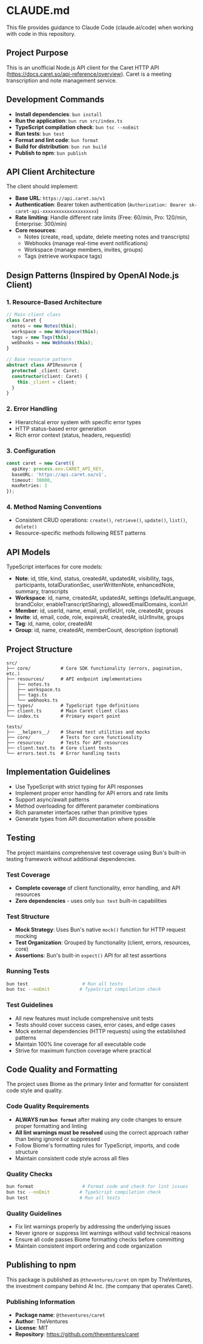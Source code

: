# CLAUDE.md

This file provides guidance to Claude Code (claude.ai/code) when working with code in this repository.

## Project Purpose

This is an unofficial Node.js API client for the Caret HTTP API (https://docs.caret.so/api-reference/overview). Caret is a meeting transcription and note management service.

## Development Commands

- **Install dependencies**: `bun install`
- **Run the application**: `bun run src/index.ts`
- **TypeScript compilation check**: `bun tsc --noEmit`
- **Run tests**: `bun test`
- **Format and lint code**: `bun format`
- **Build for distribution**: `bun run build`
- **Publish to npm**: `bun publish`

## API Client Architecture

The client should implement:

- **Base URL**: `https://api.caret.so/v1`
- **Authentication**: Bearer token authentication (`Authorization: Bearer sk-caret-api-xxxxxxxxxxxxxxxxxxxx`)
- **Rate limiting**: Handle different rate limits (Free: 60/min, Pro: 120/min, Enterprise: 300/min)
- **Core resources**:
  - Notes (create, read, update, delete meeting notes and transcripts)
  - Webhooks (manage real-time event notifications)
  - Workspace (manage members, invites, groups)
  - Tags (retrieve workspace tags)

## Design Patterns (Inspired by OpenAI Node.js Client)

### 1. Resource-Based Architecture
```typescript
// Main client class
class Caret {
  notes = new Notes(this);
  workspace = new Workspace(this);
  tags = new Tags(this);
  webhooks = new Webhooks(this);
}

// Base resource pattern
abstract class APIResource {
  protected _client: Caret;
  constructor(client: Caret) {
    this._client = client;
  }
}
```

### 2. Error Handling
- Hierarchical error system with specific error types
- HTTP status-based error generation
- Rich error context (status, headers, requestId)

### 3. Configuration
```typescript
const caret = new Caret({
  apiKey: process.env.CARET_API_KEY,
  baseURL: 'https://api.caret.so/v1',
  timeout: 30000,
  maxRetries: 3
});
```

### 4. Method Naming Conventions
- Consistent CRUD operations: `create()`, `retrieve()`, `update()`, `list()`, `delete()`
- Resource-specific methods following REST patterns

## API Models

TypeScript interfaces for core models:

- **Note**: id, title, kind, status, createdAt, updatedAt, visibility, tags, participants, totalDurationSec, userWrittenNote, enhancedNote, summary, transcripts
- **Workspace**: id, name, createdAt, updatedAt, settings (defaultLanguage, brandColor, enableTranscriptSharing), allowedEmailDomains, iconUrl
- **Member**: id, userId, name, email, profileUrl, role, createdAt, groups
- **Invite**: id, email, code, role, expiresAt, createdAt, isUrlInvite, groups
- **Tag**: id, name, color, createdAt
- **Group**: id, name, createdAt, memberCount, description (optional)

## Project Structure

```
src/
├── core/           # Core SDK functionality (errors, pagination, etc.)
├── resources/      # API endpoint implementations
│   ├── notes.ts
│   ├── workspace.ts
│   ├── tags.ts
│   └── webhooks.ts
├── types/          # TypeScript type definitions
├── client.ts       # Main Caret client class
└── index.ts        # Primary export point

tests/
├── __helpers__/    # Shared test utilities and mocks
├── core/           # Tests for core functionality
├── resources/      # Tests for API resources
├── client.test.ts  # Core client tests
└── errors.test.ts  # Error handling tests
```

## Implementation Guidelines

- Use TypeScript with strict typing for API responses
- Implement proper error handling for API errors and rate limits
- Support async/await patterns
- Method overloading for different parameter combinations
- Rich parameter interfaces rather than primitive types
- Generate types from API documentation where possible

## Testing

The project maintains comprehensive test coverage using Bun's built-in testing framework without additional dependencies.

### Test Coverage
- **Complete coverage** of client functionality, error handling, and API resources
- **Zero dependencies** - uses only `bun test` built-in capabilities

### Test Structure
- **Mock Strategy**: Uses Bun's native `mock()` function for HTTP request mocking
- **Test Organization**: Grouped by functionality (client, errors, resources, core)
- **Assertions**: Bun's built-in `expect()` API for all test assertions

### Running Tests
```bash
bun test                    # Run all tests
bun tsc --noEmit           # TypeScript compilation check
```

### Test Guidelines
- All new features must include comprehensive unit tests
- Tests should cover success cases, error cases, and edge cases
- Mock external dependencies (HTTP requests) using the established patterns
- Maintain 100% line coverage for all executable code
- Strive for maximum function coverage where practical

## Code Quality and Formatting

The project uses Biome as the primary linter and formatter for consistent code style and quality.

### Code Quality Requirements
- **ALWAYS run `bun format`** after making any code changes to ensure proper formatting and linting
- **All lint warnings must be resolved** using the correct approach rather than being ignored or suppressed
- Follow Biome's formatting rules for TypeScript, imports, and code structure
- Maintain consistent code style across all files

### Quality Checks
```bash
bun format                  # Format code and check for lint issues
bun tsc --noEmit           # TypeScript compilation check
bun test                   # Run all tests
```

### Quality Guidelines
- Fix lint warnings properly by addressing the underlying issues
- Never ignore or suppress lint warnings without valid technical reasons
- Ensure all code passes Biome formatting checks before committing
- Maintain consistent import ordering and code organization

## Publishing to npm

This package is published as `@theventures/caret` on npm by TheVentures, the investment company behind At Inc. (the company that operates Caret).

### Publishing Information
- **Package name**: `@theventures/caret`
- **Author**: TheVentures
- **License**: MIT
- **Repository**: https://github.com/theventures/caret
